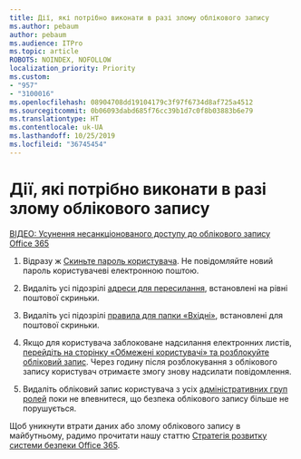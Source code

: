 ```yaml
---
title: Дії, які потрібно виконати в разі злому облікового запису
ms.author: pebaum
author: pebaum
ms.audience: ITPro
ms.topic: article
ROBOTS: NOINDEX, NOFOLLOW
localization_priority: Priority
ms.custom:
- "957"
- "3100016"
ms.openlocfilehash: 08904708dd19104179c3f97f6734d8af725a4512
ms.sourcegitcommit: 0b06093dabd685f76cc39b1d7c0f8b03883b6e79
ms.translationtype: HT
ms.contentlocale: uk-UA
ms.lasthandoff: 10/25/2019
ms.locfileid: "36745454"
---
```

# <a name="recommended-steps-to-take-if-an-account-is-compromised"></a>Дії, які потрібно виконати в разі злому облікового запису

[ВІДЕО: Усунення несанкціонованого доступу до облікового запису Office 365](https://www.microsoft.com/videoplayer/embed/RE2jvOb?pid=ocpVideo0-innerdiv-oneplayer&amp;postJsllMsg=true&amp;maskLevel=20&amp;autoplay=true)
  
1. Відразу ж [Скиньте пароль користувача](https://docs.microsoft.com/office365/admin/add-users/reset-passwords). Не повідомляйте новий пароль користувачеві електронною поштою.

2. Видаліть усі підозрілі [адреси для пересилання](https://docs.microsoft.com/office365/admin/email/configure-email-forwarding), встановлені на рівні поштової скриньки.

3. Видаліть усі підозрілі [правила для папки «Вхідні»](https://support.office.com/article/1433E3A0-7FB0-4999-B536-50E05CB67FED), встановлені для поштової скриньки.

4. Якщо для користувача заблоковане надсилання електронних листів, [перейдіть на сторінку «Обмежені користувачі» та розблокуйте обліковий запис](https://protection.office.com/?hash=/restrictedusers). Через годину після розблокування з облікового запису користувач отримаєте змогу знову надсилати повідомлення.

5. Видаліть обліковий запис користувача з усіх [адміністративних груп ролей](https://docs.microsoft.com//office365/admin/add-users/assign-admin-roles) поки не впевнитеся, що безпека облікового запису більше не порушується.

Щоб уникнути втрати даних або злому облікового запису в майбутньому, радимо прочитати нашу статтю [Стратегія розвитку системи безпеки Office 365](https://docs.microsoft.com//office365/securitycompliance/security-roadmap).
  